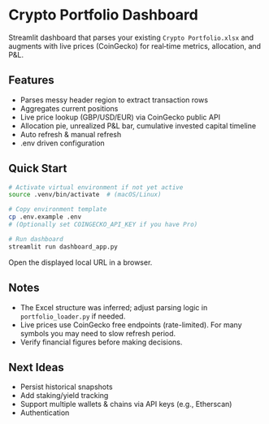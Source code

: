 # Crypto Portfolio Dashboard

Streamlit dashboard that parses your existing `Crypto Portfolio.xlsx` and augments with live prices (CoinGecko) for real‑time metrics, allocation, and P&L.

## Features
* Parses messy header region to extract transaction rows
* Aggregates current positions
* Live price lookup (GBP/USD/EUR) via CoinGecko public API
* Allocation pie, unrealized P&L bar, cumulative invested capital timeline
* Auto refresh & manual refresh
* .env driven configuration

## Quick Start

```bash
# Activate virtual environment if not yet active
source .venv/bin/activate  # (macOS/Linux)

# Copy environment template
cp .env.example .env
# (Optionally set COINGECKO_API_KEY if you have Pro)

# Run dashboard
streamlit run dashboard_app.py
```

Open the displayed local URL in a browser.

## Notes
* The Excel structure was inferred; adjust parsing logic in `portfolio_loader.py` if needed.
* Live prices use CoinGecko free endpoints (rate-limited). For many symbols you may need to slow refresh period.
* Verify financial figures before making decisions.

## Next Ideas
* Persist historical snapshots
* Add staking/yield tracking
* Support multiple wallets & chains via API keys (e.g., Etherscan)
* Authentication
